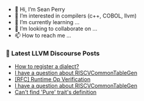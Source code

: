 - 👋 Hi, I’m Sean Perry
- 👀 I’m interested in compilers (c++, COBOL, llvm)
- 🌱 I’m currently learning ...
- 💞️ I’m looking to collaborate on ...
- 📫 How to reach me ...

<!---
s66perry/s66perry is a ✨ special ✨ repository because its `README.md` (this file) appears on your GitHub profile.
You can click the Preview link to take a look at your changes.
--->
### 📕 Latest LLVM Discourse Posts

<!-- DISCOURSE-LLVM:START -->
- [How to register a dialect?](https://discourse.llvm.org/t/how-to-register-a-dialect/66848#post_1)
- [I have a question about RISCVCommonTableGen](https://discourse.llvm.org/t/i-have-a-question-about-riscvcommontablegen/66846#post_3)
- [[RFC] Runtime Op Verification](https://discourse.llvm.org/t/rfc-runtime-op-verification/66776#post_11)
- [I have a question about RISCVCommonTableGen](https://discourse.llvm.org/t/i-have-a-question-about-riscvcommontablegen/66846#post_2)
- [Can&#39;t find &#39;Pure&#39; trait&#39;s definition](https://discourse.llvm.org/t/cant-find-pure-traits-definition/66844#post_2)
<!-- DISCOURSE-LLVM:END -->
